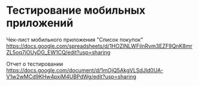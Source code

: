 # Тестирование мобильных приложений

Чек-лист мобильного приложения "Список покупок" https://docs.google.com/spreadsheets/d/1HOZlNLWFilnRvm3EZF9QnK8mrZL5oq7iOUyDG_EW1CQ/edit?usp=sharing

Отчет о тестировании https://docs.google.com/document/d/1mOjQ5AkgVLSdJld0UA-V1w2wMCd9KHw4pxiM4UBPdWg/edit?usp=sharing
